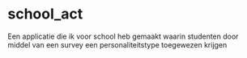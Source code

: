 # school_act
Een applicatie die ik voor school heb gemaakt waarin studenten door middel van een survey een personaliteitstype toegewezen krijgen
